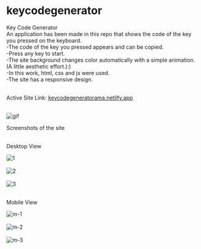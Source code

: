# keycodegenerator
Key Code Generator<br>
An application has been made in this repo that shows the code of the key you pressed on the keyboard.<br>
-The code of the key you pressed appears and can be copied.<br>
-Press any key to start.<br>
-The site background changes color automatically with a simple animation.(A little aesthetic effort.):)<br>
-In this work, html, css and js were used.<br>
-The site has a responsive design.<br><br>

Active Site Link: [keycodegeneratorama.netlify.app](https://keycodegeneratorama.netlify.app/)  <br><br>


![gif](https://media0.giphy.com/media/Vfz6T1y9pYwH4ERhfV/giphy.gif)


Screenshots of the site<br><br>

Desktop View<br>

![1](https://github.com/ahmetmetinarslan/keycodegenerator/blob/main/Key%20Code%20Generator/Site%20Screen%20img/1.png?raw=true)<br><br>
![2](https://github.com/ahmetmetinarslan/keycodegenerator/blob/main/Key%20Code%20Generator/Site%20Screen%20img/2.png?raw=true)<br><br>
![3](https://github.com/ahmetmetinarslan/keycodegenerator/blob/main/Key%20Code%20Generator/Site%20Screen%20img/3.png?raw=true)<br><br>

Mobile View<br>

![m-1](https://github.com/ahmetmetinarslan/keycodegenerator/blob/main/Key%20Code%20Generator/Site%20Screen%20img/m-1.png?raw=true)<br><br>
![m-2](https://github.com/ahmetmetinarslan/keycodegenerator/blob/main/Key%20Code%20Generator/Site%20Screen%20img/m-2.png?raw=true)<br><br>
![m-3](https://github.com/ahmetmetinarslan/keycodegenerator/blob/main/Key%20Code%20Generator/Site%20Screen%20img/m-3.png?raw=true)<br><br>
